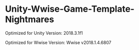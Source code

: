 # Unity-Wwise-Game-Template-Nightmares


Optimized for Unity Version:
2018.3.1f1

Optimized for Wwise Version:
Wwise  v2018.1.4.6807
